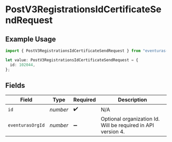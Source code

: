 # PostV3RegistrationsIdCertificateSendRequest

## Example Usage

```typescript
import { PostV3RegistrationsIdCertificateSendRequest } from "eventuras-sdk-v2/models/operations";

let value: PostV3RegistrationsIdCertificateSendRequest = {
  id: 102044,
};
```

## Fields

| Field                                                        | Type                                                         | Required                                                     | Description                                                  |
| ------------------------------------------------------------ | ------------------------------------------------------------ | ------------------------------------------------------------ | ------------------------------------------------------------ |
| `id`                                                         | *number*                                                     | :heavy_check_mark:                                           | N/A                                                          |
| `eventurasOrgId`                                             | *number*                                                     | :heavy_minus_sign:                                           | Optional organization Id. Will be required in API version 4. |
